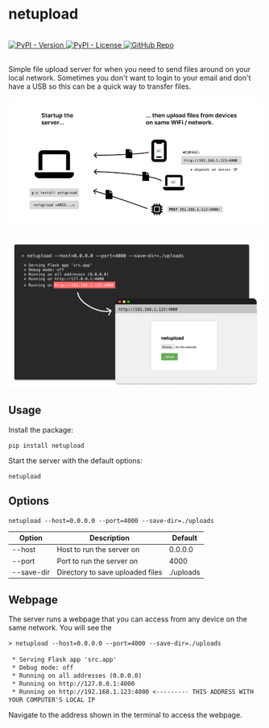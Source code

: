 # netupload

<br>
<a href="https://pypi.org/project/netupload/">
    <img src="https://img.shields.io/pypi/v/netupload" alt="PyPI - Version">
</a>
<a href="https://github.com/zpg6/netupload">
    <img src="https://img.shields.io/pypi/l/netupload" alt="PyPI - License">
</a>
<a href="https://github.com/zpg6/netupload">
    <img src="https://img.shields.io/badge/github-zpg6/netupload-black" alt="GitHub Repo">
</a>
<br><br>

Simple file upload server for when you need to send files around on your local network.
Sometimes you don't want to login to your email and don't have a USB so this can be a quick way to transfer files.

![How it works](https://github.com/zpg6/netupload/raw/main/docs/how_it_works.png)

![Webpage Screenshot](https://github.com/zpg6/netupload/raw/main/docs/cli_to_webpage.png)

## Usage

Install the package:

```
pip install netupload
```

Start the server with the default options:

```
netupload
```

## Options

```
netupload --host=0.0.0.0 --port=4000 --save-dir=./uploads
```

| Option     | Description                      | Default   |
| ---------- | -------------------------------- | --------- |
| --host     | Host to run the server on        | 0.0.0.0   |
| --port     | Port to run the server on        | 4000      |
| --save-dir | Directory to save uploaded files | ./uploads |

## Webpage

The server runs a webpage that you can access from any device on the same network.
You will see the

```
> netupload --host=0.0.0.0 --port=4000 --save-dir=./uploads

 * Serving Flask app 'src.app'
 * Debug mode: off
 * Running on all addresses (0.0.0.0)
 * Running on http://127.0.0.1:4000
 * Running on http://192.168.1.123:4000 <--------- THIS ADDRESS WITH YOUR COMPUTER'S LOCAL IP
```

Navigate to the address shown in the terminal to access the webpage.
